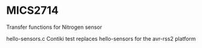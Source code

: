 # MICS2714
Transfer functions for Nitrogen sensor


hello-sensors.c Contiki test replaces hello-sensors for the avr-rss2 platform
